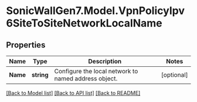 # SonicWallGen7.Model.VpnPolicyIpv6SiteToSiteNetworkLocalName

## Properties

Name | Type | Description | Notes
------------ | ------------- | ------------- | -------------
**Name** | **string** | Configure the local network to named address object. | [optional] 

[[Back to Model list]](../README.md#documentation-for-models) [[Back to API list]](../README.md#documentation-for-api-endpoints) [[Back to README]](../README.md)

